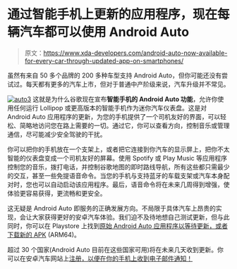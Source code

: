 # 通过智能手机上更新的应用程序，现在每辆汽车都可以使用 Android Auto

> 原文：<https://www.xda-developers.com/android-auto-now-available-for-every-car-through-updated-app-on-smartphones/>

虽然有来自 50 多个品牌的 200 多种车型支持 Android Auto，但你可能还没有尝试过。每天都有更多的汽车上市，但对于普通中产阶级来说，汽车升级并不常见。

[![auto3](img/d48f704f0d055596029a1a16990ac30f.png)](http://static1.xdaimages.com/wordpress/wp-content/uploads/2016/11/auto3.png) 这就是为什么谷歌现在宣布**智能手机的 Android Auto 功能**，允许你使用任何运行 Lollipop 或更高版本的智能手机作为迷你汽车仪表盘。这是对 Android Auto 应用程序的更新，为您的手机提供了一个司机友好的界面，可以轻松、简略地访问您在路上需要的一切。通过它，你可以查看方向，控制音乐或管理通信，尽可能减少安全驾驶的干扰。

你可以把你的手机放在一个支架上，或者把它连接到你汽车的显示屏上，把你不太智能的仪表盘变成一个司机友好的屏幕。使用 Spotify 或 Play Music 等应用程序控制您的音乐，拨打电话，并控制谷歌地图的即时路线导航，所有这些都只需最少的交互，甚至一些免提语音命令。当您的手机与支持蓝牙的车载支架或汽车本身配对时，您也可以自动启动该应用程序。最后，语音命令将在未来几周得到增强，使体验更容易获得，更流畅和更安全。

这无疑是 Android Auto 即服务的正确发展方向。不局限于具体汽车上昂贵的实现，会让大家获得更好的安卓汽车体验。我们迫不及待地想自己测试更新，但与此同时，你可以在 Playstore 上找到[原始 Android Auto 应用程序以等待更新，或者](https://play.google.com/store/apps/details?id=com.google.android.projection.gearhead&hl=en)[下载新的 APK](http://www.apkmirror.com/apk/google-inc/android-auto/android-auto-2-0-642304-release-release/) (ARM64)。

超过 30 个国家(Android Auto 目前在这些国家可用)将在未来几天收到更新。你可以在安卓汽车网站上[注册，以便在你的手机上收到电子邮件通知！](https://www.android.com/auto/#keepmeposted)